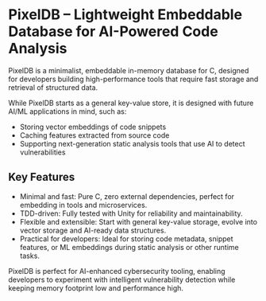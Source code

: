 # PixelDB – Lightweight Embeddable Database for AI-Powered Code Analysis

PixelDB is a minimalist, embeddable in-memory database for C, designed for developers building high-performance tools that require fast storage and retrieval of structured data.

While PixelDB starts as a general key-value store, it is designed with future AI/ML applications in mind, such as:

* Storing vector embeddings of code snippets
* Caching features extracted from source code
* Supporting next-generation static analysis tools that use AI to detect vulnerabilities

## Key Features

* Minimal and fast: Pure C, zero external dependencies, perfect for embedding in tools and microservices.
* TDD-driven: Fully tested with Unity for reliability and maintainability.
* Flexible and extensible: Start with general key-value storage, evolve into vector storage and AI-ready data structures.
* Practical for developers: Ideal for storing code metadata, snippet features, or ML embeddings during static analysis or other runtime tasks.

PixelDB is perfect for AI-enhanced cybersecurity tooling, enabling developers to experiment with intelligent vulnerability detection while keeping memory footprint low and performance high.
